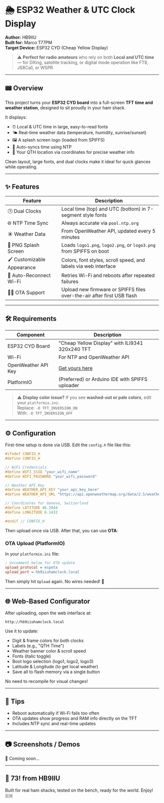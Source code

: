 # 🌦️ ESP32 Weather & UTC Clock Display

**Author:** HB9IIU  
**Built for:** Marco T77PM  
**Target Device:** ESP32 CYD (Cheap Yellow Display)

> ⚠️ **Perfect for radio amateurs** who rely on both **Local and UTC time** — for DXing, satellite tracking, or digital mode operation like FT8, JS8Call, or WSPR.

---

## 📟 Overview

This project turns your **ESP32 CYD board** into a full-screen **TFT time and weather station**, designed to sit proudly in your ham shack.

It displays:

- ⏰ Local & UTC time in large, easy-to-read fonts
- 🌤️ Real-time weather data (temperature, humidity, sunrise/sunset)
- 🖼️ A splash screen logo (loaded from SPIFFS)
- 🔄 Auto-syncs time using NTP
- 🧭 Your QTH location via coordinates for precise weather info

Clean layout, large fonts, and dual clocks make it ideal for quick glances while operating.

---

## ✨ Features

| Feature                  | Description                                                                 |
|--------------------------|-----------------------------------------------------------------------------|
| 🕒 Dual Clocks            | Local time (top) and UTC (bottom) in 7-segment style fonts                  |
| 🌐 NTP Time Sync         | Always accurate via `pool.ntp.org`                                          |
| ☀️ Weather Data           | From OpenWeather API, updated every 5 minutes                              |
| 📄 PNG Splash Screen      | Loads `logo1.png`, `logo2.png`, or `logo3.png` from SPIFFS on boot          |
| 🖌️ Customizable Appearance | Colors, font styles, scroll speed, and labels via web interface             |
| 🔁 Auto-Reconnect Wi-Fi   | Retries Wi-Fi and reboots after repeated failures                           |
| 🧑‍💻 OTA Support           | Upload new firmware or SPIFFS files over-the-air after first USB flash      |

---

## 🛠️ Requirements

| Component             | Description                                      |
|----------------------|--------------------------------------------------|
| ESP32 CYD Board      | "Cheap Yellow Display" with ILI9341 320x240 TFT  |
| Wi-Fi                | For NTP and OpenWeather API                      |
| OpenWeather API Key  | [Get yours here](https://openweathermap.org/api) |
| PlatformIO           | (Preferred) or Arduino IDE with SPIFFS uploader  |

> ⚠️ **Display color issue?** If you see **washed-out or pale colors**, edit your `platformio.ini`:  
> Replace: `-D TFT_INVERSION_ON`  
> With: `-D TFT_INVERSION_OFF`

---

## ⚙️ Configuration

First-time setup is done via USB. Edit the `config.h` file like this:

```cpp
#ifndef CONFIG_H
#define CONFIG_H

// WiFi Credentials
#define WIFI_SSID "your_wifi_name"
#define WIFI_PASSWORD "your_wifi_password"

// Weather API Key
#define WEATHER_API_KEY "your_api_key_here"
#define WEATHER_API_URL "https://api.openweathermap.org/data/2.5/weather"

// Coordinates for Geneva, Switzerland
#define LATITUDE 46.2044
#define LONGITUDE 6.1432

#endif // CONFIG_H
```

Then upload once via USB. After that, you can use **OTA**:

### OTA Upload (PlatformIO)

In your `platformio.ini` file:

```ini
; Uncomment below for OTA update
upload_protocol = espota
upload_port = hb9iiuhamclock.local
```

Then simply hit `Upload` again. No wires needed! 🔁

---

## 🌐 Web-Based Configurator

After uploading, open the web interface at:

```
http://hb9iiuhamclock.local
```

Use it to update:

- Digit & frame colors for both clocks
- Labels (e.g., "QTH Time")
- Weather banner color & scroll speed
- Fonts (italic toggle)
- Boot logo selection (logo1, logo2, logo3)
- Latitude & Longitude (to get local weather)
- Save all to flash memory via a single button

No need to recompile for visual changes!

---

## 🧪 Tips

- Reboot automatically if Wi-Fi fails too often
- OTA updates show progress and RAM info directly on the TFT
- Includes NTP sync and real-time updates

---

## 📷 Screenshots / Demos

📸 Coming soon…

---

## 📡 73! from HB9IIU

Built for real ham shacks, tested on the bench, ready for the world. Enjoy! 🇨🇭
